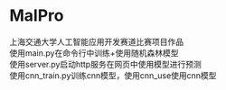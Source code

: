 # MalPro 
 上海交通大学人工智能应用开发赛道比赛项目作品  
 使用main.py在命令行中训练+使用随机森林模型  
 使用server.py启动http服务在网页中使用模型进行预测  
 使用cnn_train.py训练cnn模型，使用cnn_use使用cnn模型
